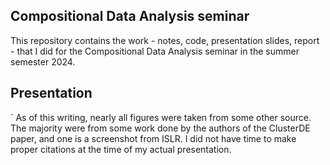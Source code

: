 ## Compositional Data Analysis seminar

This repository contains the work - notes, code, presentation slides, report - that I did for the Compositional Data Analysis seminar in the summer semester 2024.

## Presentation
`
As of this writing, nearly all figures were taken from some other source. The majority were from some work done by the authors of the ClusterDE paper, and one is a screenshot from ISLR. I did not have time to make proper citations at the time of my actual presentation.